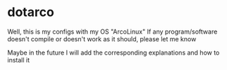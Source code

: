 # dotarco
Well, this is my configs with my OS "ArcoLinux"
If any program/software doesn't compile or doesn't work as it should, please let me know

Maybe in the future I will add the corresponding explanations and how to install it

